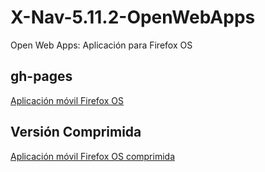 # X-Nav-5.11.2-OpenWebApps
Open Web Apps: Aplicación para Firefox OS


## gh-pages

<a href="http://miansaay.github.io/X-Nav-5.11.2-OpenWebApps/">Aplicación móvil Firefox OS</a>

## Versión Comprimida

<a href="http://miansaay.github.io/X-Nav-5.11.2-OpenWebApps/compressed/">Aplicación móvil Firefox OS comprimida</a>
